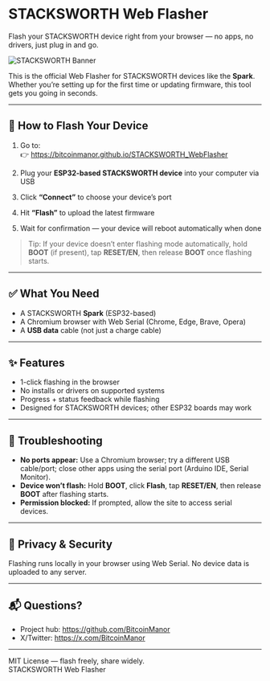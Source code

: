 # STACKSWORTH Web Flasher

Flash your STACKSWORTH device right from your browser — no apps, no drivers, just plug in and go.

![STACKSWORTH Banner](https://github.com/BitcoinManor/STACKSWORTH_Spark/raw/master/assets/stacksworth_logo.png)

This is the official Web Flasher for STACKSWORTH devices like the **Spark**. Whether you’re setting up for the first time or updating firmware, this tool gets you going in seconds.

---

## 🚀 How to Flash Your Device

1. Go to:  
   👉 https://bitcoinmanor.github.io/STACKSWORTH_WebFlasher

2. Plug your **ESP32-based STACKSWORTH device** into your computer via USB

3. Click **“Connect”** to choose your device’s port

4. Hit **“Flash”** to upload the latest firmware

5. Wait for confirmation — your device will reboot automatically when done

> Tip: If your device doesn’t enter flashing mode automatically, hold **BOOT** (if present), tap **RESET/EN**, then release **BOOT** once flashing starts.

---

## ✅ What You Need

- A STACKSWORTH **Spark** (ESP32-based)
- A Chromium browser with Web Serial (Chrome, Edge, Brave, Opera)
- A **USB data** cable (not just a charge cable)

---

## ✨ Features

- 1-click flashing in the browser
- No installs or drivers on supported systems
- Progress + status feedback while flashing
- Designed for STACKSWORTH devices; other ESP32 boards may work

---

## 🧰 Troubleshooting

- **No ports appear:** Use a Chromium browser; try a different USB cable/port; close other apps using the serial port (Arduino IDE, Serial Monitor).
- **Device won’t flash:** Hold **BOOT**, click **Flash**, tap **RESET/EN**, then release **BOOT** after flashing starts.
- **Permission blocked:** If prompted, allow the site to access serial devices.

---

## 🔐 Privacy & Security

Flashing runs locally in your browser using Web Serial. No device data is uploaded to any server.

---

## 📬 Questions?

- Project hub: https://github.com/BitcoinManor  
- X/Twitter: https://x.com/BitcoinManor

---

MIT License — flash freely, share widely.  
STACKSWORTH Web Flasher
